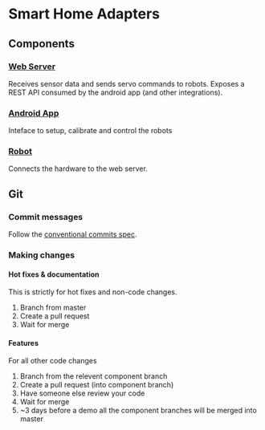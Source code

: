 # Smart Home Adapters

## Components

### [Web Server](webserver/README.md)

Receives sensor data and sends servo commands to robots. Exposes a REST API consumed by the android app (and other integrations).

### [Android App](android/README.md)

Inteface to setup, calibrate and control the robots

### [Robot](robot/README.md)

Connects the hardware to the web server.

## Git

### Commit messages

Follow the [conventional commits spec](https://www.conventionalcommits.org/en/v1.0.0-beta.2/).

### Making changes

#### Hot fixes & documentation

This is strictly for hot fixes and non-code changes.

1. Branch from master 
2. Create a pull request
3. Wait for merge

#### Features

For all other code changes

1. Branch from the relevent component branch
2. Create a pull request (into component branch)
3. Have someone else review your code 
4. Wait for merge
5. ~3 days before a demo all the component branches will be merged into master